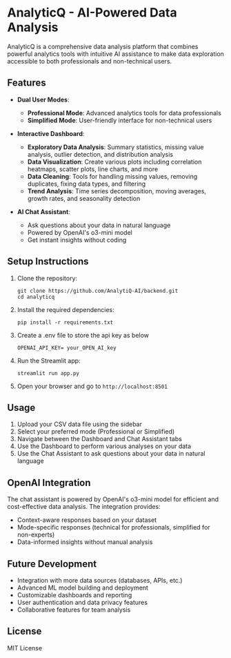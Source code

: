 # AnalyticQ - AI-Powered Data Analysis

AnalyticQ is a comprehensive data analysis platform that combines powerful analytics tools with intuitive AI assistance to make data exploration accessible to both professionals and non-technical users.

## Features

- **Dual User Modes**:
  - **Professional Mode**: Advanced analytics tools for data professionals
  - **Simplified Mode**: User-friendly interface for non-technical users

- **Interactive Dashboard**:
  - **Exploratory Data Analysis**: Summary statistics, missing value analysis, outlier detection, and distribution analysis
  - **Data Visualization**: Create various plots including correlation heatmaps, scatter plots, line charts, and more
  - **Data Cleaning**: Tools for handling missing values, removing duplicates, fixing data types, and filtering
  - **Trend Analysis**: Time series decomposition, moving averages, growth rates, and seasonality detection

- **AI Chat Assistant**:
  - Ask questions about your data in natural language
  - Powered by OpenAI's o3-mini model
  - Get instant insights without coding

## Setup Instructions

1. Clone the repository:
   ```
   git clone https://github.com/AnalytiQ-AI/backend.git
   cd analyticq
   ```

2. Install the required dependencies:
   ```
   pip install -r requirements.txt
   ```
3. Create a .env file to store the api key as below
   ```
   OPENAI_API_KEY= your_OPEN_AI_key
   ```
4. Run the Streamlit app:
   ```
   streamlit run app.py
   ```

5. Open your browser and go to `http://localhost:8501`

## Usage

1. Upload your CSV data file using the sidebar
2. Select your preferred mode (Professional or Simplified)
3. Navigate between the Dashboard and Chat Assistant tabs
4. Use the Dashboard to perform various analyses on your data
5. Use the Chat Assistant to ask questions about your data in natural language

## OpenAI Integration

The chat assistant is powered by OpenAI's o3-mini model for efficient and cost-effective data analysis. The integration provides:

- Context-aware responses based on your dataset
- Mode-specific responses (technical for professionals, simplified for non-experts)
- Data-informed insights without manual analysis

## Future Development

- Integration with more data sources (databases, APIs, etc.)
- Advanced ML model building and deployment
- Customizable dashboards and reporting
- User authentication and data privacy features
- Collaborative features for team analysis

## License

MIT License 
